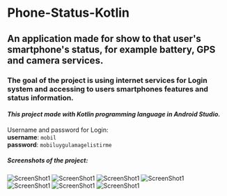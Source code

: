 # Phone-Status-Kotlin
## An application made for show to that user's smartphone's status, for example battery, GPS and camera services.
### The goal of the project is using internet services for Login system and accessing to users smartphones features and status information.
#### *This project made with Kotlin programming language in Android Studio.*
Username and password for Login:<br>
**username**: `mobil`<br>
**password**: `mobiluygulamagelistirme`
##### Screenshots of the project:

![ScreenShot1](https://github.com/DorukanE/Phone-Status-Kotlin/blob/master/images/screenshot1.png)
![ScreenShot1](https://github.com/DorukanE/Phone-Status-Kotlin/blob/master/images/screenshot2.png)
![ScreenShot1](https://github.com/DorukanE/Phone-Status-Kotlin/blob/master/images/screenshot3.png)
![ScreenShot1](https://github.com/DorukanE/Phone-Status-Kotlin/blob/master/images/screenshot4.png)
![ScreenShot1](https://github.com/DorukanE/Phone-Status-Kotlin/blob/master/images/screenshot5.png)
![ScreenShot1](https://github.com/DorukanE/Phone-Status-Kotlin/blob/master/images/screenshot6.png)
![ScreenShot1](https://github.com/DorukanE/Phone-Status-Kotlin/blob/master/images/screenshot7.png)
